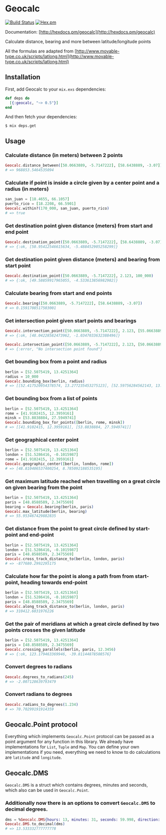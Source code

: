 # Geocalc

[![Build Status](https://travis-ci.org/yltsrc/geocalc.svg?branch=master)](https://travis-ci.org/yltsrc/geocalc)
[![Hex.pm](https://img.shields.io/hexpm/v/geocalc.svg)](https://hex.pm/packages/geocalc)

Documentation: [http://hexdocs.pm/geocalc](http://hexdocs.pm/geocalc)

Calculate distance, bearing and more between latitude/longitude points

All the formulas are adapted from
[http://www.movable-type.co.uk/scripts/latlong.html](http://www.movable-type.co.uk/scripts/latlong.html)

## Installation

First, add Geocalc to your `mix.exs` dependencies:

```elixir
def deps do
  [{:geocalc, "~> 0.5"}]
end
```

And then fetch your dependencies:

```sh-session
$ mix deps.get
```


## Usage

### Calculate distance (in meters) between 2 points

```elixir
Geocalc.distance_between([50.0663889, -5.7147222], [58.6438889, -3.07])
# => 968853.5464535094
```

### Calculate if point is inside a circle given by a center point and a radius (in meters)

```elixir
san_juan = [18.4655, 66.1057]
puerto_rico = [18.2208, 66.5901]
Geocalc.within?(170_000, san_juan, puerto_rico)
# => true
```

### Get destination point given distance (meters) from start and end point

```elixir
Geocalc.destination_point([50.0663889, -5.7147222], [58.6438889, -3.07], 100_000)
# => {:ok, [50.95412546615634, -5.488452905258299]}
```

### Get destination point given distance (meters) and bearing from start point

```elixir
Geocalc.destination_point([50.0663889, -5.7147222], 2.123, 100_000)
# => {:ok, [49.58859917965055, -4.533613856982982]}
```

### Calculate bearing from start and end points

```elixir
Geocalc.bearing([50.0663889, -5.7147222], [58.6438889, -3.07])
# => 0.1591708517503001
```

### Get intersection point given start points and bearings

```elixir
Geocalc.intersection_point([50.0663889, -5.7147222], 2.123, [55.0663889, -15.7147222], 2.123)
# => {:ok, [48.04228582473962, -1.0347033632388496]}

Geocalc.intersection_point([50.0663889, -5.7147222], 2.123, [50.0663889, -5.7147222], 2.123)
# => {:error, "No intersection point found"}
```

### Get bounding box from a point and radius

```elixir
berlin = [52.5075419, 13.4251364]
radius = 10_000
Geocalc.bounding_box(berlin, radius)
# => [[52.417520954378574, 13.277235453275123], [52.59756284562143, 13.573037346724874]]
```

### Get bounding box from a list of points

```elixir
berlin = [52.5075419, 13.4251364]
rome = [41.9102415, 12.3959161]
minsk = [53.8838884, 27.5949741]
Geocalc.bounding_box_for_points([berlin, rome, minsk])
# => [[41.9102415, 12.3959161], [53.8838884, 27.5949741]]
```

### Get geographical center point

```elixir
berlin = [52.5075419, 13.4251364]
london = [51.5286416, -0.1015987]
rome = [41.9102415, 12.3959161]
Geocalc.geographic_center([berlin, london, rome])
# => [48.810406537400254, 8.785092188535195]
```

### Get maximum latitude reached when travelling on a great circle on given bearing from the point

```elixir
berlin = [52.5075419, 13.4251364]
paris = [48.8588589, 2.3475569]
bearing = Geocalc.bearing(berlin, paris)
Geocalc.max_latitude(berlin, bearing)
# => 55.953467429882835
```

### Get distance from the point to great circle defined by start-point and end-point

```elixir
berlin = [52.5075419, 13.4251364]
london = [51.5286416, -0.1015987]
paris = [48.8588589, 2.3475569]
Geocalc.cross_track_distance_to(berlin, london, paris)
# => -877680.2992295175
```

### Calculate how far the point is along a path from from start-point, heading towards end-point

```elixir
berlin = [52.5075419, 13.4251364]
london = [51.5286416, -0.1015987]
paris = [48.8588589, 2.3475569]
Geocalc.along_track_distance_to(berlin, london, paris)
# => 310412.6031976226
```

### Get the pair of meridians at which a great circle defined by two points crosses the given latitude

```elixir
berlin = [52.5075419, 13.4251364]
paris = [48.8588589, 2.3475569]
Geocalc.crossing_parallels(berlin, paris, 12.3456)
# => {:ok, 123.179463369946, -39.81144878508576}
```

### Convert degrees to radians

```elixir
Geocalc.degrees_to_radians(245)
# => -2.007128639793479
```

### Convert radians to degrees

```elixir
Geocalc.radians_to_degrees(1.234)
# => 70.70299191914359
```


## Geocalc.Point protocol

Everything which implements `Geocalc.Point` protocol can be passed as a point
argument for any function in this library.
We already have implementations for `List`, `Tuple` and `Map`.
You can define your own implementations if you need, everything we need to know
to do calculations are `latitude` and `longitude`.

## Geocalc.DMS

`Geocalc.DMS` is a struct which contains degrees, minutes and seconds, which also can be used in `Geocalc.Point`.

### Additionally now there is an options to convert `Geocalc.DMS` to decimal degrees.

```elixir
dms = %Geocalc.DMS{hours: 13, minutes: 31, seconds: 59.998, direction: "N"}
Geocalc.DMS.to_decimal(dms)
# => 13.533332777777778
```
